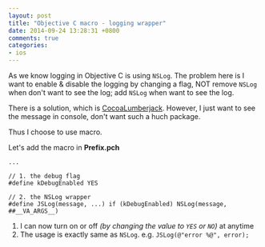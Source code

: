 ```yaml
---
layout: post
title: "Objective C macro - logging wrapper"
date: 2014-09-24 13:28:31 +0800
comments: true
categories: 
- ios
---
```


As we know logging in Objective C is using `NSLog`. The problem here
is I want to enable & disable the logging by changing a flag, NOT
remove `NSLog` when don't want to see the log; add `NSLog` when want to
see the log.

There is a solution, which is [CocoaLumberjack](https://github.com/CocoaLumberjack/CocoaLumberjack). However, I just want to see the message in console,
don't want such a huch package.

Thus I choose to use macro.

Let's add the macro in **Prefix.pch**

```obj-c
...

// 1. the debug flag
#define kDebugEnabled YES

// 2. the NSLog wrapper
#define JSLog(message, ...) if (kDebugEnabled) NSLog(message, ##__VA_ARGS__)
```

1. I can now turn on or off _(by changing the value to `YES` or `NO`)_ at anytime
2. The usage is exactly same as `NSLog`. e.g. `JSLog(@"error %@", error);`
